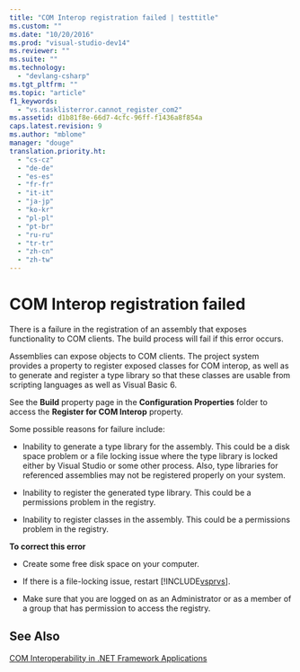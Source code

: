 ```yaml
---
title: "COM Interop registration failed | testtitle"
ms.custom: ""
ms.date: "10/20/2016"
ms.prod: "visual-studio-dev14"
ms.reviewer: ""
ms.suite: ""
ms.technology: 
  - "devlang-csharp"
ms.tgt_pltfrm: ""
ms.topic: "article"
f1_keywords: 
  - "vs.tasklisterror.cannot_register_com2"
ms.assetid: d1b81f8e-66d7-4cfc-96ff-f1436a8f854a
caps.latest.revision: 9
ms.author: "mblome"
manager: "douge"
translation.priority.ht: 
  - "cs-cz"
  - "de-de"
  - "es-es"
  - "fr-fr"
  - "it-it"
  - "ja-jp"
  - "ko-kr"
  - "pl-pl"
  - "pt-br"
  - "ru-ru"
  - "tr-tr"
  - "zh-cn"
  - "zh-tw"
---
```

# COM Interop registration failed
There is a failure in the registration of an assembly that exposes functionality to COM clients. The build process will fail if this error occurs.  
  
 Assemblies can expose objects to COM clients. The project system provides a property to register exposed classes for COM interop, as well as to generate and register a type library so that these classes are usable from scripting languages as well as Visual Basic 6.  
  
 See the **Build** property page in the **Configuration Properties** folder to access the **Register for COM Interop** property.  
  
 Some possible reasons for failure include:  
  
-   Inability to generate a type library for the assembly. This could be a disk space problem or a file locking issue where the type library is locked either by Visual Studio or some other process. Also, type libraries for referenced assemblies may not be registered properly on your system.  
  
-   Inability to register the generated type library. This could be a permissions problem in the registry.  
  
-   Inability to register classes in the assembly. This could be a permissions problem in the registry.  
  
 **To correct this error**  
  
-   Create some free disk space on your computer.  
  
-   If there is a file-locking issue, restart [!INCLUDE[vsprvs](../code-quality/includes/vsprvs_md.md)].  
  
-   Make sure that you are logged on as an Administrator or as a member of a group that has permission to access the registry.  
  
## See Also  
 [COM Interoperability in .NET Framework Applications](../Topic/COM%20Interoperability%20in%20.NET%20Framework%20Applications%20\(Visual%20Basic\).md)